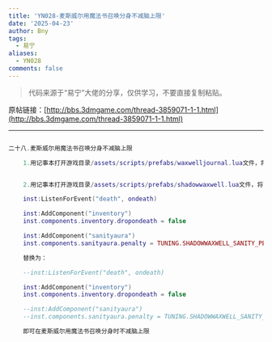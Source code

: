 ```yaml
---
title: 'YN028-麦斯威尔用魔法书召唤分身不减脑上限'
date: '2025-04-23'
author: Bny
tags:
  - 易宁
aliases:
  - YN028
comments: false
---
```


> 代码来源于“易宁”大佬的分享，仅供学习，不要直接复制粘贴。

原帖链接：[http://bbs.3dmgame.com/thread-3859071-1-1.html](http://bbs.3dmgame.com/thread-3859071-1-1.html)

---

```lua  

二十八.麦斯威尔用魔法书召唤分身不减脑上限	1.用记事本打开游戏目录/assets/scripts/prefabs/waxwelljournal.lua文件，将reader.components.sanity:RecalculatePenalty()替换为--reader.components.sanity:RecalculatePenalty()	2.用记事本打开游戏目录/assets/scripts/prefabs/shadowwaxwell.lua文件，将下列内容：	inst:ListenForEvent("death", ondeath)	inst:AddComponent("inventory")	inst.components.inventory.dropondeath = false	inst:AddComponent("sanityaura")	inst.components.sanityaura.penalty = TUNING.SHADOWWAXWELL_SANITY_PENALTY	替换为：	--inst:ListenForEvent("death", ondeath)	inst:AddComponent("inventory")	inst.components.inventory.dropondeath = false	--inst:AddComponent("sanityaura")	--inst.components.sanityaura.penalty = TUNING.SHADOWWAXWELL_SANITY_PENALTY	即可在麦斯威尔用魔法书召唤分身时不减脑上限

```  

